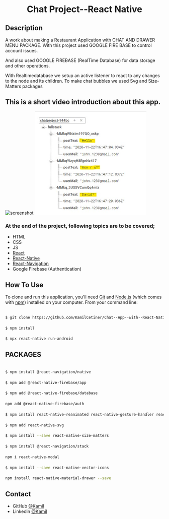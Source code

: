 <h1 align="center">Chat Project--React Native</h1>


## Description

A work about making a Restaurant Application with CHAT AND DRAWER MENU PACKAGE.
With this project used GOOGLE FIRE BASE to control account issues.

And also used GOOGLE FIREBASE (RealTime Database)  for data storage and other operations.

With Realtimedatabase we setup an active listener to react to any changes to the node and its children.
To make chat bubbles we used Svg and Size-Matters packages



## This is a short video introduction about this app.

![screenshot](overview/Chat_Video.gif)
![screenshot](overview/Chat.jpg)

### At the end of the project, following topics are to be covered;

- HTML
- CSS
- JS
- [React](https://reactjs.org/)
- [React-Native](https://reactnative.dev/)
- [React-Navigation](https://reactnavigation.org/)
- Google Firebase (Authentication)


## How To Use

To clone and run this application, you'll need [Git](https://git-scm.com) and [Node.js](https://nodejs.org/en/download/) (which comes with [npm](http://npmjs.com)) installed on your computer. From your command line:

```bash

$ git clone https://github.com/KamilCetiner/Chat--App--with--React-Native

$ npm install

$ npx react-native run-android

```
## PACKAGES

```bash

$ npm install @react-navigation/native

$ npm add @react-native-firebase/app

$ npm add @react-native-firebase/database

npm add @react-native-firebase/auth

$ npm install react-native-reanimated react-native-gesture-handler react-native-screens react-native-safe-area-context @react-native-community/masked-view

$ npm add react-native-svg

$ npm install --save react-native-size-matters

$ npm install @react-navigation/stack

npm i react-native-modal

$ npm install --save react-native-vector-icons

npm install react-native-material-drawer --save

```

## Contact

- GitHub [@Kamil](https://github.com/KamilCetiner)
- Linkedin [@Kamil](https://www.linkedin.com/in/kamil-%C3%A7etiner-b09a601ab/)